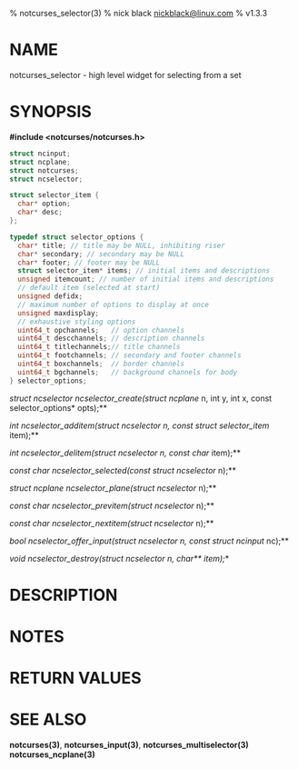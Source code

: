 % notcurses_selector(3)
% nick black <nickblack@linux.com>
% v1.3.3

# NAME

notcurses_selector - high level widget for selecting from a set

# SYNOPSIS

**#include <notcurses/notcurses.h>**

```c
struct ncinput;
struct ncplane;
struct notcurses;
struct ncselector;

struct selector_item {
  char* option;
  char* desc;
};

typedef struct selector_options {
  char* title; // title may be NULL, inhibiting riser
  char* secondary; // secondary may be NULL
  char* footer; // footer may be NULL
  struct selector_item* items; // initial items and descriptions
  unsigned itemcount; // number of initial items and descriptions
  // default item (selected at start)
  unsigned defidx;
  // maximum number of options to display at once
  unsigned maxdisplay;
  // exhaustive styling options
  uint64_t opchannels;   // option channels
  uint64_t descchannels; // description channels
  uint64_t titlechannels;// title channels
  uint64_t footchannels; // secondary and footer channels
  uint64_t boxchannels;  // border channels
  uint64_t bgchannels;   // background channels for body
} selector_options;
```

**struct ncselector* ncselector_create(struct ncplane* n, int y, int x, const selector_options* opts);**

**int ncselector_additem(struct ncselector* n, const struct selector_item* item);**

**int ncselector_delitem(struct ncselector* n, const char* item);**

**const char* ncselector_selected(const struct ncselector* n);**

**struct ncplane* ncselector_plane(struct ncselector* n);**

**const char* ncselector_previtem(struct ncselector* n);**

**const char* ncselector_nextitem(struct ncselector* n);**

**bool ncselector_offer_input(struct ncselector* n, const struct ncinput* nc);**

**void ncselector_destroy(struct ncselector* n, char\*\* item);**

# DESCRIPTION

# NOTES

# RETURN VALUES

# SEE ALSO

**notcurses(3)**,
**notcurses_input(3)**,
**notcurses_multiselector(3)**
**notcurses_ncplane(3)**
